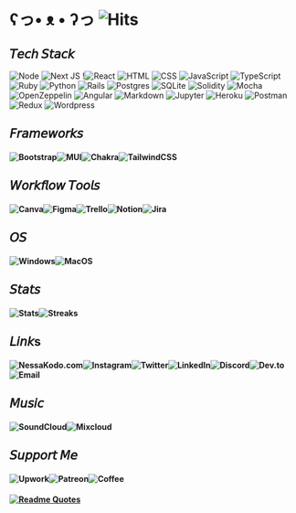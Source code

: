
# ʕっ• ᴥ • ʔっ ![Hits](https://hits.seeyoufarm.com/api/count/incr/badge.svg?url=https%3A%2F%2Fgithub.com%2F{nessakodo}1212%2Fhit-counter)

## 𝘛𝘦𝘤𝘩 𝘚𝘵𝘢𝘤𝘬

<!-- ff69b4 -->

![Node](https://img.shields.io/badge/Node.js-B7178C?style=for-the-badge&logo=nodedotjs&logoColor=white)
![Next JS](https://img.shields.io/badge/Next-B7178C?style=for-the-badge&logo=next.js&logoColor=white)
!![React](https://img.shields.io/badge/react-%2320232a.svg?style=for-the-badge&logo=react&logoColor=%2361DAFB)
![HTML](https://img.shields.io/badge/HTML5-B7178C?style=for-the-badge&logo=html5&logoColor=white)
![CSS](https://img.shields.io/badge/CSS3-B7178C?style=for-the-badge&logo=css3&logoColor=white)
![JavaScript](https://img.shields.io/badge/javascript-%23323330.svg?style=for-the-badge&logo=javascript&logoColor=%23F7DF1E)
![TypeScript](https://img.shields.io/badge/TypeScript-B7178C?style=for-the-badge&logo=typescript&logoColor=white)
![Ruby](https://img.shields.io/badge/ruby-%23CC342D.svg?B7178C?style=for-the-badge&logo=ruby&logoColor=white)
![Python](https://img.shields.io/badge/Python-3776AB?style=for-the-badge&logo=python&logoColor=white)
![Rails](https://img.shields.io/badge/rails-%23CC0000.svg?style=for-the-badge&logo=ruby-on-rails&logoColor=white)
![Postgres](https://img.shields.io/badge/postgres-%23316192.svg?style=for-the-badge&logo=postgresql&logoColor=white)
![SQLite](https://img.shields.io/badge/sqlite-%2307405e.svg?style=for-the-badge&logo=sqlite&logoColor=white)
![Solidity](https://img.shields.io/badge/Solidity-e6e6e6?style=for-the-badge&logo=solidity&logoColor=black)
![Mocha](https://img.shields.io/badge/Mocha-8D6748?style=for-the-badge&logo=Mocha&logoColor=white)
![OpenZeppelin](https://img.shields.io/badge/OpenZeppelin-4E5EE4?logo=OpenZeppelin&logoColor=fff&style=for-the-badge)
![Angular](https://img.shields.io/badge/Angular-DD0031?style=for-the-badge&logo=angular&logoColor=white)
![Markdown](https://img.shields.io/badge/markdown-%23000000.svg?style=for-the-badge&logo=markdown&logoColor=white)
![Jupyter](https://img.shields.io/badge/Jupyter-F37626.svg?&style=for-the-badge&logo=Jupyter&logoColor=white)
![Heroku](https://img.shields.io/badge/heroku-%23430098.svg?style=for-the-badge&logo=heroku&logoColor=white)
![Postman](https://img.shields.io/badge/Postman-FF6C37?style=for-the-badge&logo=Postman&logoColor=white)
![Redux](https://img.shields.io/badge/Redux-593D88?style=for-the-badge&logo=redux&logoColor=white)
![Wordpress](https://img.shields.io/badge/Wordpress-21759B?style=for-the-badge&logo=wordpress&logoColor=white)


## 𝘍𝘳𝘢𝘮𝘦𝘸𝘰𝘳𝘬𝘴

#### ![Bootstrap](https://img.shields.io/badge/bootstrap-%23563D7C.svg?style=for-the-badge&logo=bootstrap&logoColor=white)![MUI](https://img.shields.io/badge/Material%20UI-007FFF?style=for-the-badge&logo=mui&logoColor=white)![Chakra](https://img.shields.io/badge/Chakra--UI-319795?style=for-the-badge&logo=chakra-ui&logoColor=white)![TailwindCSS](https://img.shields.io/badge/tailwindcss-%2338B2AC.svg?style=for-the-badge&logo=tailwind-css&logoColor=white)


## 𝘞𝘰𝘳𝘬𝘧𝘭𝘰𝘸 𝘛𝘰𝘰𝘭𝘴

#### ![Canva](https://img.shields.io/badge/Canva-%2300C4CC.svg?&style=for-the-badge&logo=Canva&logoColor=white)![Figma](https://img.shields.io/badge/Figma-F24E1E?style=for-the-badge&logo=figma&logoColor=white)![Trello](https://img.shields.io/badge/Trello-0052CC?style=for-the-badge&logo=trello&logoColor=white)![Notion](https://img.shields.io/badge/Notion-000000?style=for-the-badge&logo=notion&logoColor=white)![Jira](https://img.shields.io/badge/Jira-0052CC?style=for-the-badge&logo=Jira&logoColor=white)

## 𝘖𝘚

#### ![Windows](https://img.shields.io/badge/Windows-0078D6?style=for-the-badge&logo=windows&logoColor=white)![MacOS](https://img.shields.io/badge/mac%20os-000000?style=for-the-badge&logo=apple&logoColor=white)

## 𝘚𝘵𝘢𝘵𝘴

#### ![Stats](https://github-readme-stats.vercel.app/api?username=nessakodo&theme={synthwave})![Streaks](https://github-readme-streak-stats.herokuapp.com/?user=nessakodo&theme={synthwave})

<!-- ![Graph](https://github-readme-activity-graph.cyclic.app/graph?username=nessakodo&theme=minimal)
![Profile](https://github-profile-summary-cards.vercel.app/api/cards/profile-details?username=nessakodo&theme=vue) -->

## 𝘓𝘪𝘯𝘬s

#### ![NessaKodo.com](https://img.shields.io/badge/website-000000?style=for-the-badge&logo=About.me&logoColor=white)![Instagram](https://img.shields.io/badge/Instagram-E4405F?style=for-the-badge&logo=instagram&logoColor=white)![Twitter](https://img.shields.io/badge/Twitter-1DA1F2?style=for-the-badge&logo=twitter&logoColor=white)![LinkedIn](https://img.shields.io/badge/LinkedIn-0077B5?style=for-the-badge&logo=linkedin&logoColor=white)![Discord](https://img.shields.io/badge/Discord-5865F2?style=for-the-badge&logo=discord&logoColor=white)![Dev.to](https://img.shields.io/badge/dev.to-0A0A0A?style=for-the-badge&logo=dev.to&logoColor=white)![Email](https://img.shields.io/badge/Gmail-D14836?style=for-the-badge&logo=gmail&logoColor=white)


## 𝘔𝘶𝘴𝘪𝘤

#### ![SoundCloud](https://img.shields.io/badge/SoundCloud-FF3300?style=for-the-badge&logo=soundcloud&logoColor=white)![Mixcloud](https://img.shields.io/badge/mix%20cloud-5000ff?style=for-the-badge&logo=mixcloud&logoColor=white)


## 𝘚𝘶𝘱𝘱𝘰𝘳𝘵 𝘔𝘦

#### ![Upwork](https://img.shields.io/badge/UpWork-6FDA44?style=for-the-badge&logo=Upwork&logoColor=white)![Patreon](https://img.shields.io/badge/Patreon-F96854?style=for-the-badge&logo=patreon&logoColor=white)![Coffee](https://img.shields.io/badge/Buy_Me_A_Coffee-FFDD00?style=for-the-badge&logo=buy-me-a-coffee&logoColor=black)


####
#### [![Readme Quotes](https://quotes-github-readme.vercel.app/api?type=horizontal&theme=catppuccin_mocha&quote=Don’t+think+you+are,+know+you+are.&author=Morpheus)](https://github.com/piyushsuthar/github-readme-quotes)
